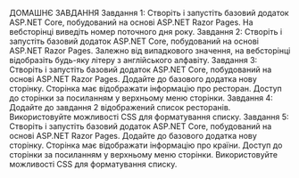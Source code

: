ДОМАШНЄ ЗАВДАННЯ
Завдання 1:
Створіть і запустіть базовий додаток ASP.NET Core, побудований
на основі ASP.NET Razor Pages. На вебсторінці виведіть номер
поточного дня року.
Завдання 2:
Створіть і запустіть базовий додаток ASP.NET Core, побудований
на основі ASP.NET Razor Pages. Залежно від випадкового
значення, на вебсторінці відобразіть будь-яку літеру з
англійського алфавіту.
Завдання 3:
Створіть і запустіть базовий додаток ASP.NET Core, побудований
на основі ASP.NET Razor Pages. Додайте до базового додатка
нову сторінку. Сторінка має відображати інформацію про
ресторан. Доступ до сторінки за посиланням у верхньому меню
сторінки.
Завдання 4:
Додайте до завдання 2 відображений список ресторанів.
Використовуйте можливості CSS для форматування списку. 
Завдання 5:
Створіть і запустіть базовий додаток ASP.NET Core, побудований
на основі ASP.NET Razor Pages. Додайте до базового додатка
нову сторінку. Сторінка має відображати інформацію про країни.
Доступ до сторінки за посиланням у верхньому меню сторінки.
Використовуйте можливості CSS для форматування списку.
